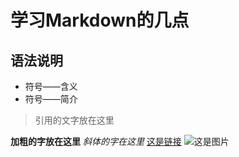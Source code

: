 # 学习Markdown的几点
## 语法说明
- 符号——含义
- 符号——简介
> 引用的文字放在这里

**加粗的字放在这里**
*斜体的字在这里*
[这是链接](http://zhangkangkang.com.cn)
![这是图片](http://zhangkangkang.com.cn/fanvico.ico)
